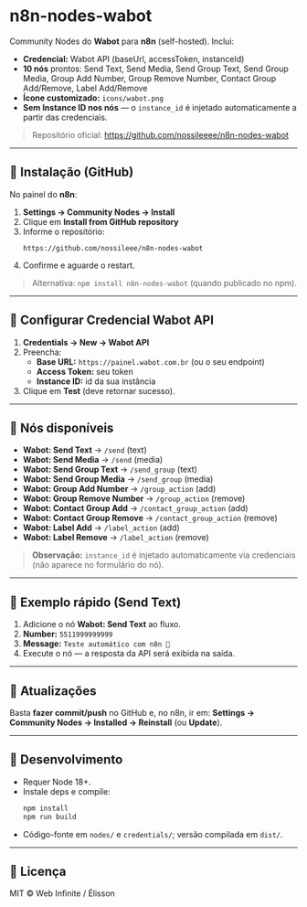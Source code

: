 # n8n-nodes-wabot

Community Nodes do **Wabot** para **n8n** (self-hosted). Inclui:
- **Credencial:** Wabot API (baseUrl, accessToken, instanceId)
- **10 nós** prontos: Send Text, Send Media, Send Group Text, Send Group Media, Group Add Number, Group Remove Number, Contact Group Add/Remove, Label Add/Remove
- **Ícone customizado:** `icons/wabot.png`
- **Sem Instance ID nos nós** — o `instance_id` é injetado automaticamente a partir das credenciais.

> Repositório oficial: https://github.com/nossileeee/n8n-nodes-wabot

---

## 🚀 Instalação (GitHub)

No painel do **n8n**:
1. **Settings → Community Nodes → Install**
2. Clique em **Install from GitHub repository**
3. Informe o repositório:
   ```
   https://github.com/nossileee/n8n-nodes-wabot
   ```
4. Confirme e aguarde o restart.

> Alternativa: `npm install n8n-nodes-wabot` (quando publicado no npm).

---

## 🔐 Configurar Credencial Wabot API

1. **Credentials → New → Wabot API**
2. Preencha:
   - **Base URL:** `https://painel.wabot.com.br` (ou o seu endpoint)
   - **Access Token:** seu token
   - **Instance ID:** id da sua instância
3. Clique em **Test** (deve retornar sucesso).

---

## 💬 Nós disponíveis

- **Wabot: Send Text** → `/send` (text)
- **Wabot: Send Media** → `/send` (media)
- **Wabot: Send Group Text** → `/send_group` (text)
- **Wabot: Send Group Media** → `/send_group` (media)
- **Wabot: Group Add Number** → `/group_action` (add)
- **Wabot: Group Remove Number** → `/group_action` (remove)
- **Wabot: Contact Group Add** → `/contact_group_action` (add)
- **Wabot: Contact Group Remove** → `/contact_group_action` (remove)
- **Wabot: Label Add** → `/label_action` (add)
- **Wabot: Label Remove** → `/label_action` (remove)

> **Observação:** `instance_id` é injetado automaticamente via credenciais (não aparece no formulário do nó).

---

## 🧪 Exemplo rápido (Send Text)

1. Adicione o nó **Wabot: Send Text** ao fluxo.
2. **Number:** `5511999999999`  
3. **Message:** `Teste automático com n8n 💬`  
4. Execute o nó — a resposta da API será exibida na saída.

---

## 🔁 Atualizações

Basta **fazer commit/push** no GitHub e, no n8n, ir em:
**Settings → Community Nodes → Installed → Reinstall** (ou **Update**).

---

## 🧱 Desenvolvimento

- Requer Node 18+.
- Instale deps e compile:
  ```bash
  npm install
  npm run build
  ```
- Código-fonte em `nodes/` e `credentials/`; versão compilada em `dist/`.

---

## 📄 Licença

MIT © Web Infinite / Élisson
